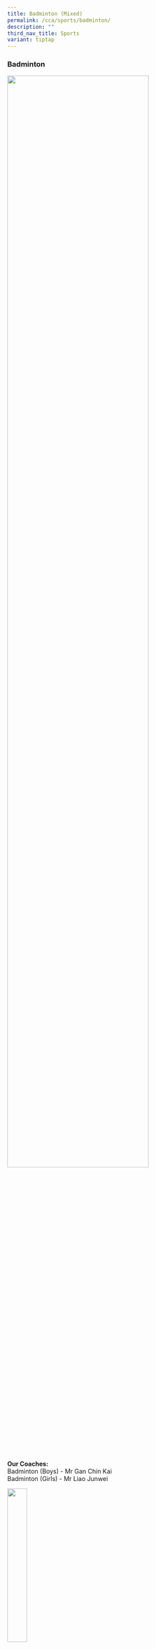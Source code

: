 ```yaml
---
title: Badminton (Mixed)
permalink: /cca/sports/badminton/
description: ""
third_nav_title: Sports
variant: tiptap
---
```

<h3>Badminton</h3>
<div class="isomer-image-wrapper">
<img style="width:80%" height="auto" width="100%" src="/images/cca15.gif">
</div>
<p>
<br>
</p>
<p><strong>Our Coaches:</strong>
<br>Badminton (Boys) - Mr Gan Chin Kai
<br>Badminton (Girls) - Mr Liao Junwei</p>
<div class="isomer-image-wrapper">
<img style="width:30%" height="auto" width="100%" src="/images/CCA/Sports/badminton%20coach%20photo.JPG">
</div>
<p><a href="/files/CCA/Coach%20%20%20Personal%20Achievements/Personal%20Achievements/fmss%20badminton%20coach_liao%20junwei_personal%20achievements.pdf" rel="noopener noreferrer nofollow" target="_blank">Personal Achievements</a>
<br>
<br>
</p>
<ul>
<li>
<p>Details</p>
<p><strong>Training Days &amp; Time:</strong>
<br>
<br>Girls:
<br>Monday : 3.00 pm - 5.30 pm (Sec 1 &amp; 2)&nbsp;
<br>Wednesday: 3.00 pm - 5.30 pm (Sec 3 &amp; 4)
<br>Friday: 2.00 pm - 4.00 pm (Sec 1 &amp; 2) &amp; 3.30 pm - 5.30 pm (Sec
3 &amp; 4)
<br>
<br>
</p>
<p>Boys:
<br>Wednesday: 3.00 pm - 5.30 pm
<br>Friday: 2.30 pm - 5.00 pm
<br>
<br>
</p>
<p><strong>Teachers In Charge:</strong>
<br>
<br>Girls:
<br>Ms Thio Lay Hong (I/C)
<br>Mdm Yee Suet Fong Dawn
<br>
<br>
</p>
<p>Boys:
<br>Mrs Jean Ho (I/C)
<br>Mdm Haliza
<br>Ms Tay Shu-Min, Samantha
<br>
</p>
<p></p>
<ul>
<li>
<p><strong>Overview</strong>
</p>
<p><strong>Vision &amp; Mission<br></strong>
</p>
<p><strong>To develop pupils to become sports leaders who are intrinsically motivated and focused on success. <br><br></strong>
</p>
<p><strong>Highlights<br></strong>
</p>
<p><strong>• Participation in NSG South Zone Badminton Championships and Nationals Championships<br>• Participations in the Methodist Schools Cup<br>• Participation in competitions organised by the Singapore Badminton Association such as the Alpha Age Group Series<br>• Participation in the National Deaf Games<br>• Participation in various other tournaments such as the Wee Kim Wee Badminton Challenge Trophy and Pilot Pen Championships<br>• Friendly matches with other schools</strong>
</p>
<p></p>
<ul>
<li>
<p><strong>Achievements</strong>
</p>
<p></p>
<p><strong>2024</strong>
</p>
<p></p>
<table style="minWidth: 50px">
<colgroup>
<col>
<col>
</colgroup>
<tbody>
<tr>
<th rowspan="1" colspan="1">
<p><strong>NSG South Zone Badminton Championships 2024 - 'B' Div Girls</strong>
</p>
</th>
<th rowspan="1" colspan="1">
<p><strong>4th</strong>
</p>
</th>
</tr>
<tr>
<td rowspan="1" colspan="1">
<p><strong>NSG South Zone Badminton Championships 2024 - 'B' Div Boys</strong>
</p>
</td>
<td rowspan="1" colspan="1">
<p><strong>Representation</strong>
</p>
</td>
</tr>
<tr>
<td rowspan="1" colspan="1">
<p><strong>NSG National Badminton Championships 2024 - 'B' Div Girls</strong>
</p>
</td>
<td rowspan="1" colspan="1">
<p><strong>Top 16</strong>
</p>
</td>
</tr>
<tr>
<td rowspan="1" colspan="1">
<p><strong>Singapore Badminton Challenge 2024 (U-19 Girls Doubles)</strong>
</p>
</td>
<td rowspan="1" colspan="1">
<p><strong>Representation</strong>
</p>
</td>
</tr>
</tbody>
</table>
<p></p>
<p><strong>2023<br></strong>
</p>
<table style="minWidth: 50px">
<colgroup>
<col>
<col>
</colgroup>
<tbody>
<tr>
<td rowspan="1" colspan="1">
<p><strong>NSG South Zone Badminton Championships 2023 - 'B' Div Girls<br></strong>
</p>
</td>
<td rowspan="1" colspan="1">
<p><strong>3rd</strong>
<br>
</p>
</td>
</tr>
<tr>
<td rowspan="1" colspan="1">
<p><strong>NSG South Zone Badminton Championships 2023 - 'B' Div Boys<br></strong>
</p>
</td>
<td rowspan="1" colspan="1">
<p><strong>Representation<br></strong>
</p>
</td>
</tr>
<tr>
<td rowspan="1" colspan="1">
<p><strong>NSG South Zone Badminton Championships 2023 - 'C' Div Girls<br></strong>
</p>
</td>
<td rowspan="1" colspan="1">
<p><strong>Representation<br></strong>
</p>
</td>
</tr>
<tr>
<td rowspan="1" colspan="1">
<p><strong>NSG South Zone Badminton Championships 2023 - 'C' Div Boys<br></strong>
</p>
</td>
<td rowspan="1" colspan="1">
<p><strong>Representation<br></strong>
</p>
</td>
</tr>
<tr>
<td rowspan="1" colspan="1">
<p><strong>NSG National Badminton Championships 2023 - 'B' Div Girls<br></strong>
</p>
</td>
<td rowspan="1" colspan="1">
<p><strong>Representation</strong>
</p>
</td>
</tr>
<tr>
<td rowspan="1" colspan="1">
<p><strong>Alpha Academy Age Group Series Badminton Championships (U-15 Girls Doubles)<br></strong>
</p>
</td>
<td rowspan="1" colspan="1">
<p><strong>Representation<br></strong>
</p>
</td>
</tr>
</tbody>
</table>
<p><strong><br><br></strong>
</p>
<p><strong>2022<br></strong>
</p>
<table style="minWidth: 50px">
<colgroup>
<col>
<col>
</colgroup>
<tbody>
<tr>
<td rowspan="1" colspan="1">
<p><strong>NSG South Zone Badminton Championships 2022 - 'B' Div Girls (Zonal)</strong>
<br>
</p>
</td>
<td rowspan="1" colspan="1">
<p><strong>3rd</strong>
</p>
</td>
</tr>
</tbody>
</table>
<p><strong><br><br></strong>
</p>
<p><strong>2021<br></strong>
</p>
<table style="minWidth: 50px">
<colgroup>
<col>
<col>
</colgroup>
<tbody>
<tr>
<td rowspan="1" colspan="1">
<p><strong>NSG South Zone Badminton Championships 2022 - 'B' Div Girls (Zonal)</strong>
<br>
</p>
</td>
<td rowspan="1" colspan="1">
<p><strong>2nd</strong>
</p>
</td>
</tr>
</tbody>
</table>
<p><strong><br><br></strong>
</p>
<p><strong>2019<br></strong>
</p>
<table style="minWidth: 50px">
<colgroup>
<col>
<col>
</colgroup>
<tbody>
<tr>
<td rowspan="1" colspan="1">
<p><strong>NSG South Zone Badminton Championships 2019 - 'B' Div Girls</strong>
<br>
</p>
</td>
<td rowspan="1" colspan="1">
<p><strong>2nd</strong>
<br>
</p>
</td>
</tr>
<tr>
<td rowspan="1" colspan="1">
<p><strong>NSG South Zone Badminton Championships 2019 - 'C' Div Girls</strong>
<br>
</p>
</td>
<td rowspan="1" colspan="1">
<p><strong>2nd</strong>
<br>
</p>
</td>
</tr>
<tr>
<td rowspan="1" colspan="1">
<p><strong>NSG National Badminton Championships 2019 - 'B' Div Girls</strong>
<br>
</p>
</td>
<td rowspan="1" colspan="1">
<p><strong>Top 8</strong>
<br>
</p>
</td>
</tr>
<tr>
<td rowspan="1" colspan="1">
<p><strong>NSG National Badminton Championships 2019 - 'C' Div Girls</strong>
<br>
</p>
</td>
<td rowspan="1" colspan="1">
<p><strong>Representation</strong>
<br>
</p>
</td>
</tr>
<tr>
<td rowspan="1" colspan="1">
<p><strong>Alpha Academy Age Group Series Badminton Championships (U15 Girls Singles &amp; Doubles)</strong>
<br>
</p>
</td>
<td rowspan="1" colspan="1">
<p><strong>Representation</strong>
<br>
</p>
</td>
</tr>
<tr>
<td rowspan="1" colspan="1">
<p><strong>National Deaf Games (U18 Girls Singles &amp; Women's Doubles)</strong>
<br>
</p>
</td>
<td rowspan="1" colspan="1">
<p><strong>2nd</strong>
<br>
</p>
</td>
</tr>
<tr>
<td rowspan="1" colspan="1">
<p><strong>Methodist Schools Cup 2019 (U17)</strong>
<br>
</p>
</td>
<td rowspan="1" colspan="1">
<p><strong>1st</strong>
<br>
</p>
</td>
</tr>
<tr>
<td rowspan="1" colspan="1">
<p><strong>Methodist Schools Cup 2019 (U14)</strong>
<br>
</p>
</td>
<td rowspan="1" colspan="1">
<p><strong>2nd &amp; 4th</strong>
<br>
</p>
</td>
</tr>
<tr>
<td rowspan="1" colspan="1">
<p><strong>ROMP Badminton Competition (U17)</strong>
<br>
</p>
</td>
<td rowspan="1" colspan="1">
<p><strong>3rd &amp; Representation</strong>
</p>
</td>
</tr>
</tbody>
</table>
<p><strong><br><br></strong>
</p>
<p><strong>2018<br></strong>
</p>
<table style="minWidth: 50px">
<colgroup>
<col>
<col>
</colgroup>
<tbody>
<tr>
<td rowspan="1" colspan="1">
<p><strong>Methodist Schools' Badminton Cup 2018 (U15)</strong>
<br>
</p>
</td>
<td rowspan="1" colspan="1">
<p><strong>3rd</strong>
<br>
</p>
</td>
</tr>
<tr>
<td rowspan="1" colspan="1">
<p><strong>Methodist Schools' Badminton Cup 2018 (U18)</strong>
<br>
</p>
</td>
<td rowspan="1" colspan="1">
<p><strong>3rd</strong>
<br>
</p>
</td>
</tr>
<tr>
<td rowspan="1" colspan="1">
<p><strong>NSG National Badminton Championships 2018 - 'B' Div Girls</strong>
<br>
</p>
</td>
<td rowspan="1" colspan="1">
<p><strong>Top 8</strong>
<br>
</p>
</td>
</tr>
<tr>
<td rowspan="1" colspan="1">
<p><strong>NSG National Badminton Championships 2018 - 'C' Div Girls</strong>
<br>
</p>
</td>
<td rowspan="1" colspan="1">
<p><strong>Representation</strong>
<br>
</p>
</td>
</tr>
<tr>
<td rowspan="1" colspan="1">
<p><strong>NSG South Zone Badminton Championships 2018 - 'B' Div Girls</strong>
<br>
</p>
</td>
<td rowspan="1" colspan="1">
<p><strong>2nd</strong>
<br>
</p>
</td>
</tr>
<tr>
<td rowspan="1" colspan="1">
<p><strong>NSG South Zone Badminton Championships 2018 - 'C' Div Girls</strong>
<br>
</p>
</td>
<td rowspan="1" colspan="1">
<p><strong>2nd</strong>
<br>
</p>
</td>
</tr>
<tr>
<td rowspan="1" colspan="1">
<p><strong>Pilot Pen Championships 2018</strong>
<br>
</p>
</td>
<td rowspan="1" colspan="1">
<p><strong>Representation</strong>
<br>
</p>
</td>
</tr>
<tr>
<td rowspan="1" colspan="1">
<p><strong>Wee Kim Wee Badminton Challenge Trophy 2018</strong>
<br>
</p>
</td>
<td rowspan="1" colspan="1">
<p><strong>2nd (Girls' Team Event)</strong>
<br>
</p>
</td>
</tr>
<tr>
<td rowspan="1" colspan="1">
<p><strong>Alpha Academy Age Group Championship 2018 (Girls Singles)</strong>
<br>
</p>
</td>
<td rowspan="1" colspan="1">
<p><strong>Representation</strong>
<br>
</p>
</td>
</tr>
<tr>
<td rowspan="1" colspan="1">
<p><strong>National Deaf Games 2018 (Women's Doubles U18)</strong>
<br>
</p>
</td>
<td rowspan="1" colspan="1">
<p><strong>3rd</strong>
<br>
</p>
</td>
</tr>
<tr>
<td rowspan="1" colspan="1">
<p><strong>National Deaf Games 2018 (Mixed Doubles)</strong>
<br>
</p>
</td>
<td rowspan="1" colspan="1">
<p><strong>2nd</strong>
<br>
</p>
</td>
</tr>
<tr>
<td rowspan="1" colspan="1">
<p><strong>National Deaf Games 2018 (Women's Singles U18)</strong>
<br>
</p>
</td>
<td rowspan="1" colspan="1">
<p><strong>Representation</strong>
</p>
</td>
</tr>
</tbody>
</table>
<p><strong><br><br></strong>
</p>
<p><strong>2017<br></strong>
</p>
<table style="minWidth: 50px">
<colgroup>
<col>
<col>
</colgroup>
<tbody>
<tr>
<td rowspan="1" colspan="1">
<p><strong>Alpha Academy Age Group Badminton Championships 2017</strong>
<br>
</p>
</td>
<td rowspan="1" colspan="1">
<p><strong>3rd (Girls' Singles 14&amp;U)</strong>
<br>
</p>
</td>
</tr>
<tr>
<td rowspan="1" colspan="1">
<p><strong>Methodist Schools' Badminton Cup 2017</strong>
<br>
</p>
</td>
<td rowspan="1" colspan="1">
<p><strong>Representation</strong>
<br>
</p>
</td>
</tr>
<tr>
<td rowspan="1" colspan="1">
<p><strong>NSG National Badminton Championships 2017 - 'C' Div Girls</strong>
<br>
</p>
</td>
<td rowspan="1" colspan="1">
<p><strong>Representation</strong>
<br>
</p>
</td>
</tr>
<tr>
<td rowspan="1" colspan="1">
<p><strong>NSG South Zone Badminton Championships 2017 - 'B' Div Boys</strong>
<br>
</p>
</td>
<td rowspan="1" colspan="1">
<p><strong>Representation</strong>
<br>
</p>
</td>
</tr>
<tr>
<td rowspan="1" colspan="1">
<p><strong>NSG South Zone Badminton Championships 2017 - 'B' Div Girls</strong>
<br>
</p>
</td>
<td rowspan="1" colspan="1">
<p><strong>Representation</strong>
<br>
</p>
</td>
</tr>
<tr>
<td rowspan="1" colspan="1">
<p><strong>NSG South Zone Badminton Championships 2017 - 'C' Div Girls</strong>
<br>
</p>
</td>
<td rowspan="1" colspan="1">
<p><strong>2nd</strong>
<br>
</p>
</td>
</tr>
<tr>
<td rowspan="1" colspan="1">
<p><strong>Pilot Pen Championships 2017</strong>
<br>
</p>
</td>
<td rowspan="1" colspan="1">
<p><strong>Representation</strong>
<br>
</p>
</td>
</tr>
<tr>
<td rowspan="1" colspan="1">
<p><strong>SBA Badminton Academy @ActiveSG Inter-School Competition 2017</strong>
<br>
</p>
</td>
<td rowspan="1" colspan="1">
<p><strong>Top 4</strong>
<br>
</p>
</td>
</tr>
<tr>
<td rowspan="1" colspan="1">
<p><strong>Temasek Club Badminton Championships 2017</strong>
<br>
</p>
</td>
<td rowspan="1" colspan="1">
<p><strong>Representation</strong>
<br>
</p>
</td>
</tr>
<tr>
<td rowspan="1" colspan="1">
<p><strong>Wee Kim Wee Badminton Challenge Trophy 2017</strong>
<br>
</p>
</td>
<td rowspan="1" colspan="1">
<p><strong>3rd</strong>
</p>
</td>
</tr>
</tbody>
</table>
<p></p>
</li>
</ul>
</li>
</ul>
</li>
</ul>
<p></p>